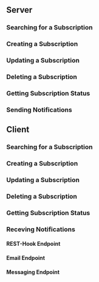 ## Server

### Searching for a Subscription


### Creating a Subscription


### Updating a Subscription


### Deleting a Subscription


### Getting Subscription Status


### Sending Notifications


## Client


### Searching for a Subscription


### Creating a Subscription


### Updating a Subscription


### Deleting a Subscription


### Getting Subscription Status


### Receving Notifications


#### REST-Hook Endpoint

#### Email Endpoint

#### Messaging Endpoint
